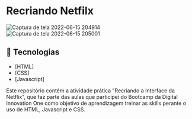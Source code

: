 # Recriando Netfilx

![Captura de tela 2022-06-15 204914](https://user-images.githubusercontent.com/94997593/173961322-617eb884-3790-450f-bd0d-50a4f62a4dcc.jpg)
![Captura de tela 2022-06-15 205001](https://user-images.githubusercontent.com/94997593/173961324-2b510ceb-d397-460d-83e2-76c57c7bf097.jpg)

## :rocket: Tecnologias

-  [HTML]
-  [CSS]
-  [Javascript]

Este repositório contém a atividade prática "Recriando a Interface da Netflix", que faz parte das aulas que participei do Bootcamp da Digital Innovation One como objetivo de aprendizagem treinar as skills perante o uso de HTML, Javascript e CSS.
